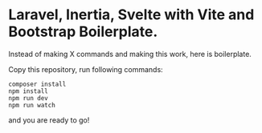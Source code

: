# Laravel, Inertia, Svelte with Vite and Bootstrap Boilerplate.

Instead of making X commands and making this work, here is boilerplate.

Copy this repository, run following commands:

```
composer install
npm install
npm run dev
npm run watch
```
and you are ready to go!
